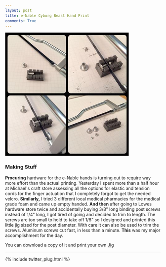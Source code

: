 ```yaml
---
layout: post
title: e-Nable Cyborg Beast Hand Print
comments: True
---
```


![Cutting Jig](https://github.com/tanju-b/tanju-b.github.io/blob/master/_posts/Images/screw-jig.jpg?raw=true "Cutting Jig")

### Making Stuff
**Procuring** hardware for the e-Nable hands is turning out to require way more effort than the actual printing.  Yesterday I spent more than a half hour at Michael's craft store assessing all the options for elastic and tension cords for the finger actuation that I completely forgot to get the needed velcro.
**Similarly,** I tried 3 different local medical pharmacies for the medical grade foam and came up empty handed.
**And then** after going to Lowes hardware store twice and accidentally buying 3/8" long binding post screws instead of 1/4" long, I got tired of going and decided to trim to length.
The screws are too small to hold to take off 1/8" so I designed and printed this little jig sized for the post diameter. With care it can also be used to trim the screws. 
Aluminum screws cut fast, in less than a minute.
**This** was my major accomplishment for the day.

You can download a copy of it and print your own [Jig](http://www.thingiverse.com/thing:764881)

***
{% include twitter_plug.html %}
